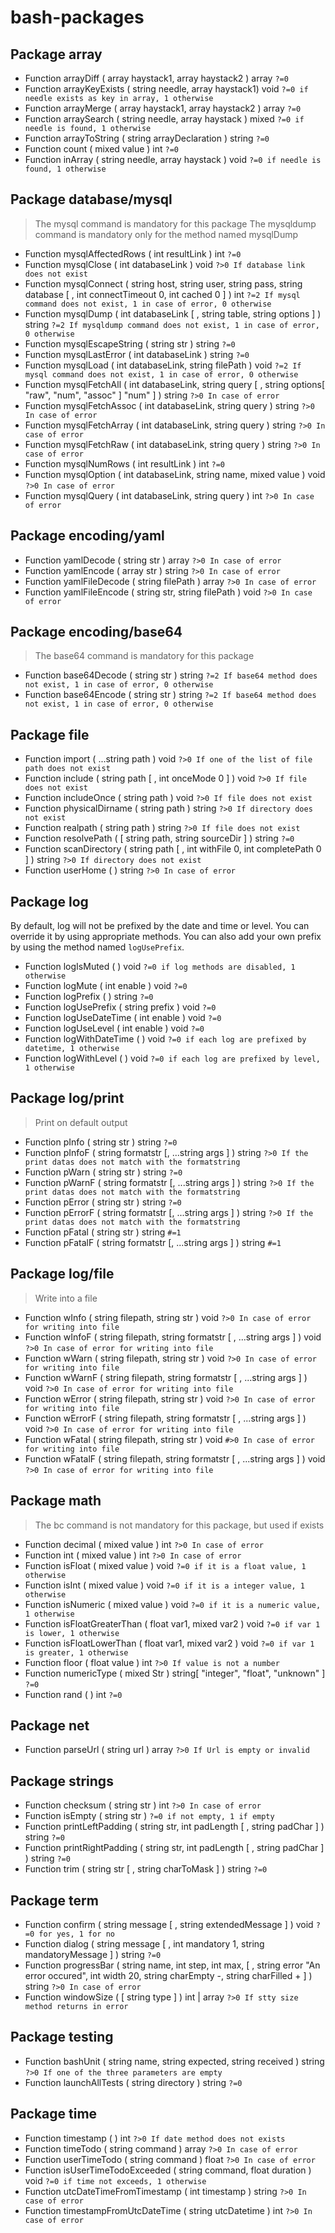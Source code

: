 # bash-packages

## Package array

* Function arrayDiff ( array haystack1, array haystack2 ) array `?=0`
* Function arrayKeyExists ( string needle, array haystack1) void  `?=0 if needle exists as key in array, 1 otherwise`
* Function arrayMerge ( array haystack1, array haystack2 ) array `?=0`
* Function arraySearch ( string needle, array haystack ) mixed `?=0 if needle is found, 1 otherwise`
* Function arrayToString ( string arrayDeclaration ) string `?=0`
* Function count ( mixed value ) int `?=0`
* Function inArray ( string needle, array haystack ) void `?=0 if needle is found, 1 otherwise`


## Package database/mysql

> The mysql command is mandatory for this package
> The mysqldump command is mandatory only for the method named mysqlDump

* Function mysqlAffectedRows ( int resultLink ) int `?=0`
* Function mysqlClose ( int databaseLink ) void `?>0 If database link does not exist`
* Function mysqlConnect ( string host, string user, string pass, string database [ , int connectTimeout 0, int cached 0 ] ) int `?=2 If mysql command does not exist, 1 in case of error, 0 otherwise`
* Function mysqlDump ( int databaseLink [ , string table, string options ] ) string `?=2 If mysqldump command does not exist, 1 in case of error, 0 otherwise`
* Function mysqlEscapeString ( string str ) string `?=0`
* Function mysqlLastError ( int databaseLink ) string `?=0`
* Function mysqlLoad ( int databaseLink, string filePath ) void `?=2 If mysql command does not exist, 1 in case of error, 0 otherwise`
* Function mysqlFetchAll ( int databaseLink, string query [ , string options[ "raw", "num", "assoc" ] "num" ] ) string `?>0 In case of error`
* Function mysqlFetchAssoc ( int databaseLink, string query ) string `?>0 In case of error`
* Function mysqlFetchArray ( int databaseLink, string query ) string `?>0 In case of error`
* Function mysqlFetchRaw ( int databaseLink, string query ) string `?>0 In case of error`
* Function mysqlNumRows ( int resultLink ) int `?=0`
* Function mysqlOption ( int databaseLink, string name, mixed value ) void `?>0 In case of error`
* Function mysqlQuery ( int databaseLink, string query ) int `?>0 In case of error`


## Package encoding/yaml

* Function yamlDecode ( string str ) array `?>0 In case of error`
* Function yamlEncode ( array str ) string `?>0 In case of error`
* Function yamlFileDecode ( string filePath ) array `?>0 In case of error`
* Function yamlFileEncode ( string str, string filePath ) void `?>0 In case of error`


## Package encoding/base64

> The base64 command is mandatory for this package

* Function base64Decode ( string str ) string `?=2 If base64 method does not exist, 1 in case of error, 0 otherwise`
* Function base64Encode ( string str ) string `?=2 If base64 method does not exist, 1 in case of error, 0 otherwise`


## Package file

* Function import ( ...string path ) void `?>0 If one of the list of file path does not exist`
* Function include ( string path [ , int onceMode 0 ] ) void `?>0 If file does not exist`
* Function includeOnce ( string path ) void `?>0 If file does not exist`
* Function physicalDirname ( string path ) string `?>0 If directory does not exist`
* Function realpath ( string path ) string `?>0 If file does not exist`
* Function resolvePath ( [ string path, string sourceDir ] ) string  `?=0`
* Function scanDirectory ( string path [ , int withFile 0, int completePath 0 ] ) string `?>0 If directory does not exist`
* Function userHome ( ) string `?>0 In case of error`


## Package log

By default, log will not be prefixed by the date and time or level. You can override it by using appropriate methods.
You can also add your own prefix by using the method named `logUsePrefix`.

* Function logIsMuted ( ) void `?=0 if log methods are disabled, 1 otherwise`
* Function logMute ( int enable ) void `?=0`
* Function logPrefix ( ) string `?=0`
* Function logUsePrefix ( string prefix ) void `?=0`
* Function logUseDateTime ( int enable ) void `?=0`
* Function logUseLevel ( int enable ) void `?=0`
* Function logWithDateTime ( ) void `?=0 if each log are prefixed by datetime, 1 otherwise`
* Function logWithLevel ( ) void `?=0 if each log are prefixed by level, 1 otherwise`

## Package log/print

> Print on default output

* Function pInfo ( string str ) string `?=0`
* Function pInfoF ( string formatstr [, ...string args ] ) string `?>0 If the print datas does not match with the formatstring`
* Function pWarn ( string str ) string `?=0`
* Function pWarnF ( string formatstr [, ...string args ] ) string `?>0 If the print datas does not match with the formatstring`
* Function pError ( string str ) string `?=0`
* Function pErrorF ( string formatstr [, ...string args ] ) string `?>0 If the print datas does not match with the formatstring`
* Function pFatal ( string str ) string `#=1`
* Function pFatalF ( string formatstr [, ...string args ] ) string `#=1`

## Package log/file

> Write into a file

* Function wInfo ( string filepath, string str ) void `?>0 In case of error for writing into file`
* Function wInfoF ( string filepath, string formatstr [ , ...string args ] ) void `?>0 In case of error for writing into file`
* Function wWarn ( string filepath, string str ) void `?>0 In case of error for writing into file`
* Function wWarnF ( string filepath, string formatstr [ , ...string args ] ) void `?>0 In case of error for writing into file`
* Function wError ( string filepath, string str ) void `?>0 In case of error for writing into file`
* Function wErrorF ( string filepath, string formatstr [ , ...string args ] ) void `?>0 In case of error for writing into file`
* Function wFatal ( string filepath, string str ) void `#>0 In case of error for writing into file`
* Function wFatalF ( string filepath, string formatstr [ , ...string args ] ) void `?>0 In case of error for writing into file`


## Package math

> The bc command is not mandatory for this package, but used if exists

* Function decimal ( mixed value ) int `?>0 In case of error`
* Function int ( mixed value ) int `?>0 In case of error`
* Function isFloat ( mixed value ) void `?=0 if it is a float value, 1 otherwise`
* Function isInt ( mixed value ) void `?=0 if it is a integer value, 1 otherwise`
* Function isNumeric ( mixed value ) void `?=0 if it is a numeric value, 1 otherwise`
* Function isFloatGreaterThan ( float var1, mixed var2 ) void `?=0 if var 1 is lower, 1 otherwise`
* Function isFloatLowerThan ( float var1, mixed var2 ) void `?=0 if var 1 is greater, 1 otherwise`
* Function floor ( float value ) int `?>0 If value is not a number`
* Function numericType ( mixed Str ) string[ "integer", "float", "unknown" ] `?=0`
* Function rand ( ) int `?=0`


## Package net

* Function parseUrl ( string url ) array `?>0 If Url is empty or invalid`


## Package strings

* Function checksum ( string str ) int `?>0 In case of error`
* Function isEmpty ( string str ) `?=0 if not empty, 1 if empty`
* Function printLeftPadding ( string str, int padLength [ , string padChar ] ) string `?=0`
* Function printRightPadding ( string str, int padLength [ , string padChar ] ) string `?=0`
* Function trim ( string str [ , string charToMask ] ) string `?=0`


## Package term

* Function confirm ( string message [ , string extendedMessage ] ) void `?=0 for yes, 1 for no`
* Function dialog ( string message [ , int mandatory 1, string mandatoryMessage ] ) string `?=0`
* Function progressBar ( string name, int step, int max, [ , string error "An error occured", int width 20, string charEmpty -, string charFilled + ] ) string `?>0 In case of error`
* Function windowSize ( [ string type ] ) int | array `?>0 If stty size method returns in error`


## Package testing

* Function bashUnit ( string name, string expected, string received ) string `?>0 If one of the three parameters are empty`
* Function launchAllTests ( string directory ) string `?=0`


## Package time

* Function timestamp ( ) int `?>0 If date method does not exists`
* Function timeTodo ( string command ) array `?>0 In case of error`
* Function userTimeTodo ( string command ) float `?>0 In case of error`
* Function isUserTimeTodoExceeded ( string command, float duration ) void `?=0 if time not exceeds, 1 otherwise`
* Function utcDateTimeFromTimestamp ( int timestamp ) string `?>0 In case of error`
* Function timestampFromUtcDateTime ( string utcDatetime ) int `?>0 In case of error`